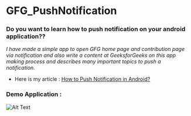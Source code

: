 # GFG_PushNotification

### Do you want to learn how to push notification on your android application??
*I have made a simple app to open GFG home page and contribution page via notification and also write a content at GeeksforGeeks on this app making process and describes many important topics to push a notification.*

* Here is my article : [How to Push Notification in Android?](https://www.geeksforgeeks.org/how-to-push-notification-in-android/)

### Demo Application :
![Alt Text](https://media.giphy.com/media/XcyjMu1QTtgy82R0bb/giphy.gif)
